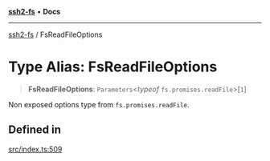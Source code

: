 [**ssh2-fs**](../README.md) • **Docs**

---

[ssh2-fs](../README.md) / FsReadFileOptions

# Type Alias: FsReadFileOptions

> **FsReadFileOptions**: `Parameters`\<_typeof_ `fs.promises.readFile`\>\[`1`\]

Non exposed options type from `fs.promises.readFile`.

## Defined in

[src/index.ts:509](https://github.com/adaltas/node-ssh2-fs/blob/d3bd0a05ed430bf829c995be339898786e60a46c/src/index.ts#L509)
